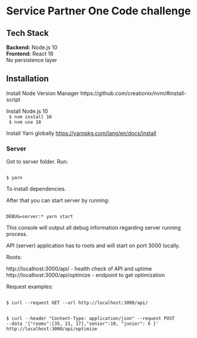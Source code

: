 <h1>Service Partner One Code challenge</h1>

<h2>Tech Stack</h2>
<b>Backend:</b> Node.js 10
<br>
<b>Frontend:</b> React 16
<br>
No persistence layer


<h2>Installation</h2>
Install Node Version Manager
https://github.com/creationix/nvm/#install-script

Install Node.js 10
<br>
<code>
$ nvm install 10
<br>
$ nvm use 10
</code>

Install Yarn globally
https://yarnpkg.com/lang/en/docs/install

<h3>Server</h3>

Got to server folder. Run:

<code>
$ yarn
</code>

To install dependencies.

After that you can start server by running:

<code>
DEBUG=server:* yarn start
</code>

This console will output all debug information regarding server running process.

API (server) application has to roots and will start on port 3000 locally.

Roots:

http://localhost:3000/api/ - health check of API and uptime
http://localhost:3000/api/optimize - endpoint to get optimization

Request examples:

<code>
$ curl --request GET --url http://localhost:3000/api/

$ curl --header "Content-Type: application/json" --request POST --data '{"rooms":[35, 21, 17],"senior":10, "junior": 6 }' http://localhost:3000/api/optimize
</code>





